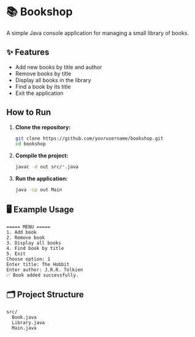 # 📚 Bookshop

A simple Java console application for managing a small library of books.

## ✨ Features

- Add new books by title and author  
- Remove books by title  
- Display all books in the library  
- Find a book by its title  
- Exit the application

##  How to Run

1. **Clone the repository:**
   ```sh
   git clone https://github.com/yourusername/bookshop.git
   cd bookshop
   ```

2. **Compile the project:**
   ```sh
   javac -d out src/*.java
   ```

3. **Run the application:**
   ```sh
   java -cp out Main
   ```

## 🖥️ Example Usage

```
===== MENU =====
1. Add book
2. Remove book
3. Display all books
4. Find book by title
5. Exit
Choose option: 1
Enter title: The Hobbit
Enter author: J.R.R. Tolkien
✅ Book added successfully.
```

## 🗂️ Project Structure 

```
src/
  Book.java
  Library.java
  Main.java
```
